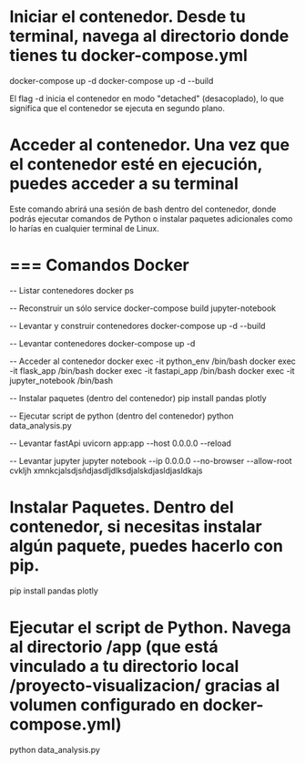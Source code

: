 # Iniciar el contenedor. Desde tu terminal, navega al directorio donde tienes tu docker-compose.yml

docker-compose up -d
docker-compose up -d --build

El flag -d inicia el contenedor en modo "detached" (desacoplado), lo que significa que el contenedor se ejecuta en segundo plano.

# Acceder al contenedor. Una vez que el contenedor esté en ejecución, puedes acceder a su terminal



Este comando abrirá una sesión de bash dentro del contenedor, donde podrás ejecutar comandos de Python o instalar paquetes adicionales como lo harías en cualquier terminal de Linux.


===
Comandos Docker
===

-- Listar contenedores
docker ps

-- Reconstruir un sólo service
docker-compose build jupyter-notebook

-- Levantar y construir contenedores
docker-compose up -d --build

-- Levantar contenedores
docker-compose up -d

-- Acceder al contenedor
docker exec -it python_env /bin/bash
docker exec -it flask_app /bin/bash
docker exec -it fastapi_app /bin/bash
docker exec -it jupyter_notebook /bin/bash

-- Instalar paquetes (dentro del contenedor)
pip install pandas plotly

-- Ejecutar script de python (dentro del contenedor)
python data_analysis.py

-- Levantar fastApi
uvicorn app:app --host 0.0.0.0 --reload

-- Levantar jupyter
jupyter notebook --ip 0.0.0.0 --no-browser --allow-root
cvkljh xmnkcjalsdjsñdjasdljdlksdjalskdjasldjasldkajs








# Instalar Paquetes. Dentro del contenedor, si necesitas instalar algún paquete, puedes hacerlo con pip.

pip install pandas plotly

# Ejecutar el script de Python. Navega al directorio /app (que está vinculado a tu directorio local /proyecto-visualizacion/ gracias al volumen configurado en docker-compose.yml)

python data_analysis.py
